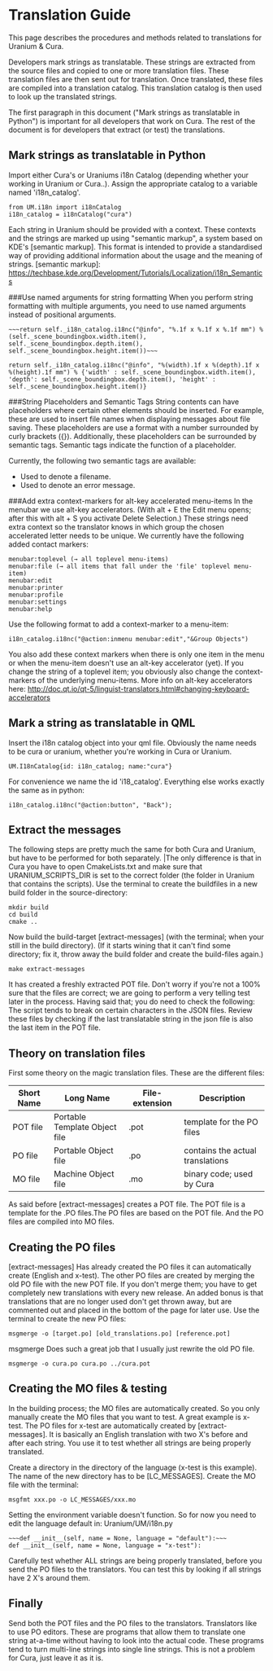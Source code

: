 Translation Guide
=================

This page describes the procedures and methods related to translations for Uranium & Cura.

Developers mark strings as translatable. These strings are extracted from the source files and copied to one or more translation files. These translation files are then sent out for translation. Once translated, these files are compiled into a translation catalog. This translation catalog is then used to look up the translated strings.

The first paragraph in this document ("Mark strings as translatable in Python") is important for all developers that work on Cura. The rest of the document is for developers that extract (or test) the translations. 

Mark strings as translatable in Python
--------------------------------------

Import either Cura's or Uraniums i18n Catalog (depending whether your working in Uranium or Cura..). Assign the appropriate catalog to a variable named 'i18n_catalog'. 
```
from UM.i18n import i18nCatalog
i18n_catalog = i18nCatalog("cura")
```
Each string in Uranium should be provided with a context. These contexts and the strings are marked up using "semantic markup", a system based on KDE's [semantic markup]. This format is intended to provide a standardised way of providing additional
information about the usage and the meaning of strings. [semantic markup]:
https://techbase.kde.org/Development/Tutorials/Localization/i18n_Semantics

###Use named arguments for string formatting
When you perform string formatting with multiple arguments, you need to use named arguments instead of positional arguments. 
```
~~~return self._i18n_catalog.i18nc("@info", "%.1f x %.1f x %.1f mm") % (self._scene_boundingbox.width.item(), self._scene_boundingbox.depth.item(), self._scene_boundingbox.height.item())~~~
```
```
return self._i18n_catalog.i18nc("@info", "%(width).1f x %(depth).1f x %(height).1f mm") % {'width' : self._scene_boundingbox.width.item(), 'depth': self._scene_boundingbox.depth.item(), 'height' : self._scene_boundingbox.height.item()}
```

###String Placeholders and Semantic Tags
String contents can have placeholders where certain other elements should be
inserted. For example, these are used to insert file names when displaying
messages about file saving. These placeholders are use a format with a number
surrounded by curly brackets ({}). Additionally, these placeholders can be
surrounded by semantic tags. Semantic tags indicate the function of a
placeholder.

Currently, the following two semantic tags are available:
* <filename></filename> Used to denote a filename.
* <message></message> Used to denote an error message.

###Add extra context-markers for alt-key accelerated menu-items
In the menubar we use alt-key accelerators. (With alt + E the Edit menu opens; after this with alt + S you activate Delete Selection.) These strings need extra context so the translator knows in which group the chosen accelerated letter needs to be unique. We currently have the following added contact markers: 
```
menubar:toplevel (→ all toplevel menu-items)
menubar:file (→ all items that fall under the 'file' toplevel menu-item)
menubar:edit
menubar:printer
menubar:profile
menubar:settings
menubar:help
```
Use the following format to add a context-marker to a menu-item: 
```
i18n_catalog.i18nc("@action:inmenu menubar:edit","&Group Objects")
```
You also add these context markers when there is only one item in the menu or when the menu-item doesn't use an alt-key accelerator (yet). If you change the string of a toplevel item; you obviously also change the context-markers of the underlying menu-items. More info on alt-key accelerators here: http://doc.qt.io/qt-5/linguist-translators.html#changing-keyboard-accelerators


Mark a string as translatable in QML
------------------------------------

Insert the i18n catalog object into your qml file.  Obviously the name needs to be cura or uranium, whether you're working in Cura or Uranium.
```
UM.I18nCatalog{id: i18n_catalog; name:"cura"}
```
For convenience we name the id 'i18_catalog'. Everything else works exactly the same as in python: 
```
i18n_catalog.i18nc("@action:button", "Back");
```

Extract the messages
--------------------

The following steps are pretty much the same for both Cura and Uranium, but have to be performed for both separately. |The only difference is that in Cura you have to open CmakeLists.txt and make sure that URANIUM_SCRIPTS_DIR is set to the correct folder (the folder in Uranium that contains the scripts). Use the terminal to create the buildfiles in a new build folder in the source-directory: 
```
mkdir build
cd build
cmake ..
```
Now build the build-target [extract-messages] (with the terminal; when your still in the build directory). (If it starts wining that it can't find some directory; fix it, throw away the build folder and create the build-files again.)
```
make extract-messages
```

It has created a freshly extracted POT file. 
Don't worry if you're not a 100% sure that the files are correct; we are going to perform a very telling test later in the process. Having said that; you do need to check the following: The script tends to break on certain characters in the JSON files. Review these files by checking if the last translatable string in the json file is also the last item in the POT file. 

Theory on translation files
---------------------------
First some theory on the magic translation files. These are the different files: 

| Short Name    | Long Name                       | File-extension  | Description                       |
| ------------- | ------------------------------- |---------------- |---------------------------------- |
| POT file      | Portable Template Object file   | .pot            | template for the PO files         |
| PO file       | Portable Object file            | .po             | contains the actual translations  |
| MO file       | Machine Object file             | .mo             | binary code; used by Cura         |

As said before [extract-messages] creates a POT file. The POT file is a template for the .PO files.The PO files are based on the POT file. And the PO files are compiled into MO files. 

Creating the PO files
---------------------

[extract-messages] Has already created the PO files it can automatically create (English and x-test). The other PO files are created by merging the old PO file with the new POT file. If you don't merge them; you have to get completely new translations with every new release. An added bonus is that translations that are no longer used don't get thrown away, but are commented out and placed in the bottom of the page for later use. Use the terminal to create the new PO files:
```
msgmerge -o [target.po] [old_translations.po] [reference.pot]
```
msgmerge Does such a great job that I usually just rewrite the old PO file. 
```
msgmerge -o cura.po cura.po ../cura.pot
```
Creating the MO files & testing
-------------------------------
In the building process; the MO files are automatically created. So you only manually create the MO files that you want to test. A great example is x-test. The PO files for x-test are automatically created by [extract-messages]. It is basically an English translation with two X's before and after each string. You use it to test whether all strings are being properly translated.  

Create a directory in the directory of the language (x-test is this example). The name of the new directory has to be [LC_MESSAGES]. Create the MO file with the terminal: 
```
msgfmt xxx.po -o LC_MESSAGES/xxx.mo
```
Setting the environment variable doesn't function. So for now you need to edit the language default in: Uranium/UM/i18n.py
```
~~~def __init__(self, name = None, language = "default"):~~~
def __init__(self, name = None, language = "x-test"):
```
Carefully test whether ALL strings are being properly translated, before you send the PO files to the translators. You can test this by looking if all strings have 2 X's around them. 

Finally
-------
Send both the POT files and the PO files to the translators. Translators like to use PO editors. These are programs that allow them to translate one string at-a-time without having to look into the actual code. These programs tend to turn multi-line strings into single line strings. This is not a problem for Cura, just leave it as it is. 
